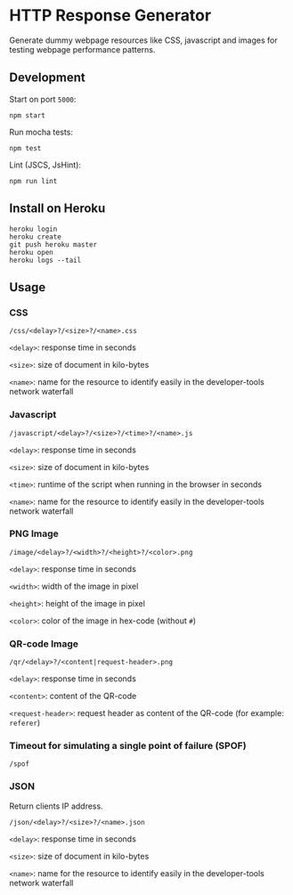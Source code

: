 # HTTP Response Generator

Generate dummy webpage resources like CSS, javascript and images for testing webpage performance patterns.

## Development

Start on port `5000`:

    npm start

Run mocha tests:

    npm test

Lint (JSCS, JsHint):

    npm run lint

## Install on Heroku

    heroku login
    heroku create
    git push heroku master
    heroku open
    heroku logs --tail

## Usage

### CSS

    /css/<delay>?/<size>?/<name>.css

`<delay>`: response time in seconds

`<size>`: size of document in kilo-bytes

`<name>`: name for the resource to identify easily in the developer-tools network waterfall

### Javascript

    /javascript/<delay>?/<size>?/<time>?/<name>.js

`<delay>`: response time in seconds

`<size>`: size of document in kilo-bytes

`<time>`: runtime of the script when running in the browser in seconds

`<name>`: name for the resource to identify easily in the developer-tools network waterfall

### PNG Image

    /image/<delay>?/<width>?/<height>?/<color>.png

`<delay>`: response time in seconds

`<width>`: width of the image in pixel

`<height>`: height of the image in pixel

`<color>`: color of the image in hex-code (without `#`)

### QR-code Image

    /qr/<delay>?/<content|request-header>.png

`<delay>`: response time in seconds

`<content>`: content of the QR-code

`<request-header>`: request header as content of the QR-code (for example: `referer`)

### Timeout for simulating a single point of failure (SPOF)

    /spof

### JSON

Return clients IP address.

    /json/<delay>?/<size>?/<name>.json

`<delay>`: response time in seconds

`<size>`: size of document in kilo-bytes

`<name>`: name for the resource to identify easily in the developer-tools network waterfall


